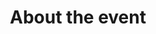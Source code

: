 ---
layout: document_index
id: about
title: About the event
label: About
description: >-
  Do you have questions? On this page you will find the information needed. Code of conduct, terms of service, frequently asked questions and more.
lang: en
featured: true
list_id: about_documents
list_weight: 0
category: cat_about
category_weight: 0
---